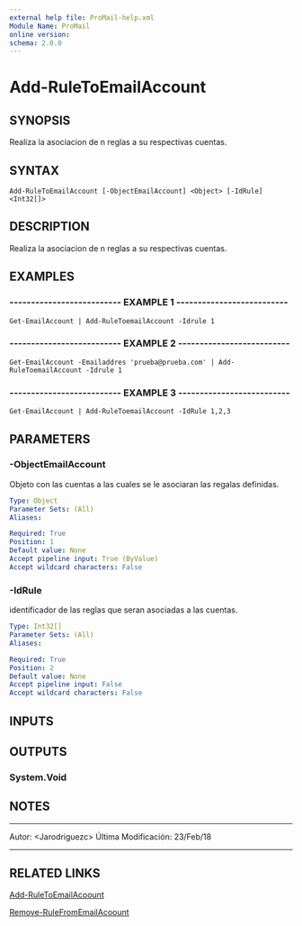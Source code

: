 ```yaml
---
external help file: ProMail-help.xml
Module Name: ProMail
online version: 
schema: 2.0.0
---
```


# Add-RuleToEmailAccount

## SYNOPSIS
Realiza la asociacion de n reglas a su respectivas cuentas.

## SYNTAX

```
Add-RuleToEmailAccount [-ObjectEmailAccount] <Object> [-IdRule] <Int32[]>
```

## DESCRIPTION
Realiza la asociacion de n reglas a su respectivas cuentas.

## EXAMPLES

### -------------------------- EXAMPLE 1 --------------------------
```
Get-EmailAccount | Add-RuleToemailAccount -Idrule 1
```

### -------------------------- EXAMPLE 2 --------------------------
```
Get-EmailAccount -Emailaddres 'prueba@prueba.com' | Add-RuleToemailAccount -Idrule 1
```

### -------------------------- EXAMPLE 3 --------------------------
```
Get-EmailAccount | Add-RuleToemailAccount -IdRule 1,2,3
```

## PARAMETERS

### -ObjectEmailAccount
Objeto con las cuentas a las cuales se le asociaran las regalas definidas.

```yaml
Type: Object
Parameter Sets: (All)
Aliases: 

Required: True
Position: 1
Default value: None
Accept pipeline input: True (ByValue)
Accept wildcard characters: False
```

### -IdRule
identificador de las reglas que seran asociadas a las cuentas.

```yaml
Type: Int32[]
Parameter Sets: (All)
Aliases: 

Required: True
Position: 2
Default value: None
Accept pipeline input: False
Accept wildcard characters: False
```

## INPUTS

## OUTPUTS

### System.Void

## NOTES
---------------------------------------------------------
Autor: \<Jarodriguezc\>
Última Modificación: 23/Feb/18

---------------------------------------------------------

## RELATED LINKS

[Add-RuleToEmailAcoount](Add-RuleToEmailAcoount.md)

[Remove-RuleFromEmailAcoount](Remove-RuleFromEmailAccount.md)

